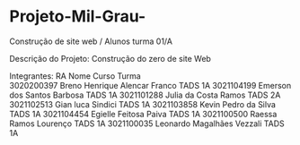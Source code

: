 # Projeto-Mil-Grau-
Construção de site web / Alunos turma 01/A

Descrição do Projeto: Construção do zero de site Web

Integrantes:
    RA              Nome                          Curso      Turma      
 3020200397  Breno Henrique Alencar Franco    TADS        1A
 3021104199  Emerson dos Santos Barbosa       TADS        1A
 3021101288  Julia da Costa Ramos             TADS        2A
 3021102513  Gian luca Sindici                TADS        1A
 3021103858  Kevin Pedro da Silva             TADS        1A
 3021104454  Egielle Feitosa Paiva            TADS        1A
 3021100500  Raessa Ramos Lourenço            TADS        1A
 3021100035  Leonardo Magalhães Vezzali       TADS        1A 
